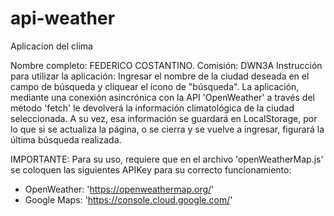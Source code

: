 # api-weather
 Aplicacion del clima

Nombre completo: FEDERICO COSTANTINO.
Comisión: DWN3A
Instrucción para utilizar la aplicación:
	Ingresar el nombre de la ciudad deseada en el campo de búsqueda y cliquear el ícono de "búsqueda". La aplicación, mediante una conexión asincrónica con la API 'OpenWeather' a través del método 'fetch' le devolverá la información climatológica de la ciudad seleccionada.
	A su vez, esa información se guardará en LocalStorage, por lo que si se actualiza la página, o se cierra y se vuelve a ingresar, figurará la última búsqueda realizada.

IMPORTANTE:
Para su uso, requiere que en el archivo 'openWeatherMap.js' se coloquen las siguientes APIKey para su correcto funcionamiento:
- OpenWeather: 'https://openweathermap.org/'
- Google Maps: 'https://console.cloud.google.com/'